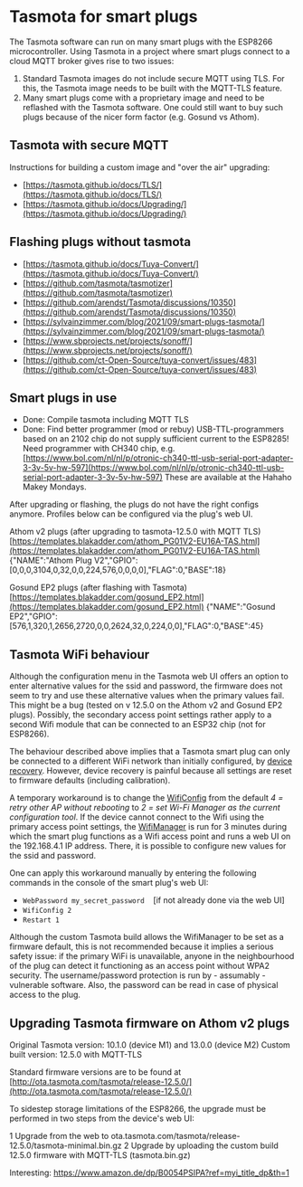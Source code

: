 # Tasmota for smart plugs

The Tasmota software can run on many smart plugs with the ESP8266 microcontroller. Using Tasmota in a project where smart plugs connect to a cloud MQTT broker gives rise to two issues:

1. Standard Tasmota images do not include secure MQTT using TLS. For this, the Tasmota image needs to be built with the MQTT-TLS feature.
2. Many smart plugs come with a proprietary image and need to be reflashed with the Tasmota software. One could still want to buy such plugs because of the nicer form factor (e.g. Gosund vs Athom).

## Tasmota with secure MQTT
Instructions for building a custom image and "over the air" upgrading:

- [https://tasmota.github.io/docs/TLS/](https://tasmota.github.io/docs/TLS/)
- [https://tasmota.github.io/docs/Upgrading/](https://tasmota.github.io/docs/Upgrading/)

## Flashing plugs without tasmota

- [https://tasmota.github.io/docs/Tuya-Convert/](https://tasmota.github.io/docs/Tuya-Convert/)
- [https://github.com/tasmota/tasmotizer](https://github.com/tasmota/tasmotizer)
- [https://github.com/arendst/Tasmota/discussions/10350](https://github.com/arendst/Tasmota/discussions/10350)
- [https://sylvainzimmer.com/blog/2021/09/smart-plugs-tasmota/](https://sylvainzimmer.com/blog/2021/09/smart-plugs-tasmota/)
- [https://www.sbprojects.net/projects/sonoff/](https://www.sbprojects.net/projects/sonoff/)
- [https://github.com/ct-Open-Source/tuya-convert/issues/483](https://github.com/ct-Open-Source/tuya-convert/issues/483)

## Smart plugs in use
- Done: Compile tasmota including MQTT TLS
- Done: Find better programmer (mod or rebuy) USB-TTL-programmers based on an 2102 chip do not supply sufficient current to the ESP8285! Need programmer with CH340 chip, e.g. [https://www.bol.com/nl/nl/p/otronic-ch340-ttl-usb-serial-port-adapter-3-3v-5v-hw-597](https://www.bol.com/nl/nl/p/otronic-ch340-ttl-usb-serial-port-adapter-3-3v-5v-hw-597) These are available at the Hahaho Makey Mondays.

After upgrading or flashing, the plugs do not have the right configs anymore. Profiles below can be configured via the plug's web UI.

Athom v2 plugs (after upgrading to tasmota-12.5.0 with MQTT TLS)
[https://templates.blakadder.com/athom_PG01V2-EU16A-TAS.html](https://templates.blakadder.com/athom_PG01V2-EU16A-TAS.html)
{"NAME":"Athom Plug V2","GPIO":[0,0,0,3104,0,32,0,0,224,576,0,0,0,0],"FLAG":0,"BASE":18}

Gosund EP2 plugs (after flashing with Tasmota)
[https://templates.blakadder.com/gosund_EP2.html](https://templates.blakadder.com/gosund_EP2.html)
{"NAME":"Gosund EP2","GPIO":[576,1,320,1,2656,2720,0,0,2624,32,0,224,0,0],"FLAG":0,"BASE":45}


## Tasmota WiFi behaviour
Although the configuration menu in the Tasmota web UI offers an option to enter alternative values for the ssid and password, the firmware does not seem to try and use these alternative values when the primary values fail. This might be a bug (tested on v 12.5.0 on the Athom v2 and Gosund EP2 plugs). Possibly, the secondary access point settings rather apply to a second Wifi module that can be connected to an ESP32 chip (not for ESP8266).

The behaviour described above implies that a Tasmota smart plug can only be connected to a different WiFi network than initially configured, by [device recovery](https://tasmota.github.io/docs/Device-Recovery/). However, device recovery is painful because all settings are reset to firmware defaults (including calibration).

A temporary workaround is to change the [WifiConfig](https://tasmota.github.io/docs/Commands/#wi-fi) from the default *4 = retry other AP without rebooting* to *2 = set Wi-Fi Manager as the current configuration tool*. If the device cannot connect to the Wifi using the primary access point settings, the [WifiManager](https://github.com/tzapu/WiFiManager/blob/master/README.md#how-it-works) is run for 3 minutes during which the smart plug functions as a Wifi access point and runs a web UI on the 192.168.4.1 IP address. There, it is possible to configure new values for the ssid and password.

One can apply this workaround manually by entering the following commands in the console of the smart plug's web UI:

- `WebPassword my_secret_password` &nbsp;&nbsp; [if not already done via the web UI]
- `WifiConfig 2`
- `Restart 1`

Although the custom Tasmota build allows the WifiManager to be set as a firmware default, this is not recommended because it implies a serious safety issue: if the primary WiFi is unavailable, anyone in the neighbourhood of the plug can detect it functioning as an access point without WPA2 security. The username/password protection is run by - assumably - vulnerable software. Also, the password can be read in case of physical access to the plug.


## Upgrading Tasmota firmware on Athom v2 plugs
Original Tasmota version: 10.1.0 (device M1) and 13.0.0 (device M2)
Custom built version: 12.5.0 with MQTT-TLS

Standard firmware versions are to be found at [http://ota.tasmota.com/tasmota/release-12.5.0/](http://ota.tasmota.com/tasmota/release-12.5.0/)

To sidestep storage limitations of the ESP8266, the upgrade must be performed in two steps from the device's web UI:

1 Upgrade from the web to ota.tasmota.com/tasmota/release-12.5.0/tasmota-minimal.bin.gz
2 Upgrade by uploading the custom build 12.5.0 firmware with MQTT-TLS (tasmota.bin.gz)


Interesting: https://www.amazon.de/dp/B0054PSIPA?ref=myi_title_dp&th=1


